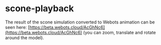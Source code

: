 # scone-playback

The result of the scone simulation converted to Webots animation can be seen here: [https://beta.webots.cloud/AcGhNc6](https://beta.webots.cloud/AcGhNc6) (you can zoom, translate and rotate around the model).
